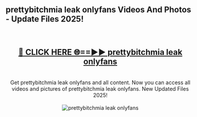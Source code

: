 <h2>prettybitchmia leak onlyfans Videos And Photos - Update Files 2025!</h2>
<br>
<div align="center">
<h2><a href="https://top-ai-tools.click/QrbHav" rel="nofollow">🔴 CLICK HERE 🌐==►► prettybitchmia leak onlyfans</a></h2>
<br>
Get prettybitchmia leak onlyfans and all content. Now you can access all videos and pictures of prettybitchmia leak onlyfans. New Updated Files 2025!
<br>
<br>
<a href="https://top-ai-tools.click/QrbHav" rel="nofollow" data-target="animated-image.originalLink"><img src="https://i.ibb.co.com/WyWwxjT/player-gif2.gif" alt="prettybitchmia leak onlyfans" style="max-width: 100%; display: inline-block;" data-target="animated-image.originalImage"></a>
</div>
<br>